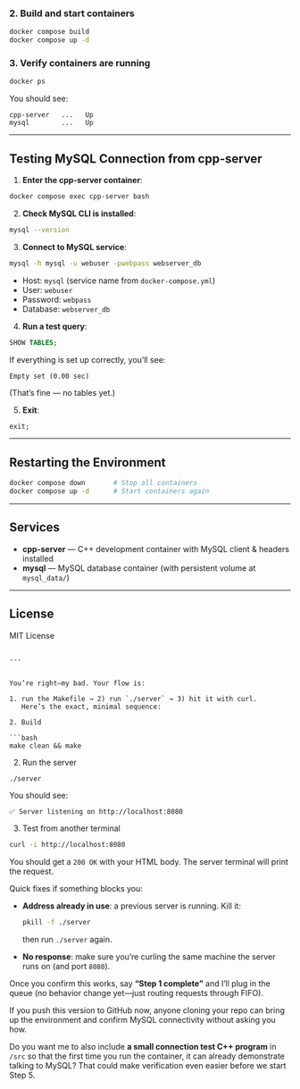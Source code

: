 


### **2. Build and start containers**

```bash
docker compose build
docker compose up -d
```

### **3. Verify containers are running**

```bash
docker ps
```

You should see:

```
cpp-server   ...   Up
mysql        ...   Up
```

---

## Testing MySQL Connection from cpp-server

1. **Enter the cpp-server container**:

```bash
docker compose exec cpp-server bash
```

2. **Check MySQL CLI is installed**:

```bash
mysql --version
```

3. **Connect to MySQL service**:

```bash
mysql -h mysql -u webuser -pwebpass webserver_db
```

* Host: `mysql` (service name from `docker-compose.yml`)
* User: `webuser`
* Password: `webpass`
* Database: `webserver_db`

4. **Run a test query**:

```sql
SHOW TABLES;
```

If everything is set up correctly, you’ll see:

```
Empty set (0.00 sec)
```

(That’s fine — no tables yet.)

5. **Exit**:

```sql
exit;
```

---

## Restarting the Environment

```bash
docker compose down       # Stop all containers
docker compose up -d      # Start containers again
```

---

## Services

* **cpp-server** — C++ development container with MySQL client & headers installed
* **mysql** — MySQL database container (with persistent volume at `mysql_data/`)

---

## License

MIT License

```

---


You’re right—my bad. Your flow is:

1. run the Makefile → 2) run `./server` → 3) hit it with curl.
   Here’s the exact, minimal sequence:

2. Build

```bash
make clean && make
```

2. Run the server

```bash
./server
```

You should see:

```
✅ Server listening on http://localhost:8080
```

3. Test from another terminal

```bash
curl -i http://localhost:8080
```

You should get a `200 OK` with your HTML body. The server terminal will print the request.

Quick fixes if something blocks you:

* **Address already in use**: a previous server is running. Kill it:

  ```bash
  pkill -f ./server
  ```

  then run `./server` again.
* **No response**: make sure you’re curling the same machine the server runs on (and port `8080`).

Once you confirm this works, say **“Step 1 complete”** and I’ll plug in the queue (no behavior change yet—just routing requests through FIFO).


If you push this version to GitHub now, anyone cloning your repo can bring up the environment and confirm MySQL connectivity without asking you how.  

Do you want me to also include **a small connection test C++ program** in `/src` so that the first time you run the container, it can already demonstrate talking to MySQL? That could make verification even easier before we start Step 5.
```
